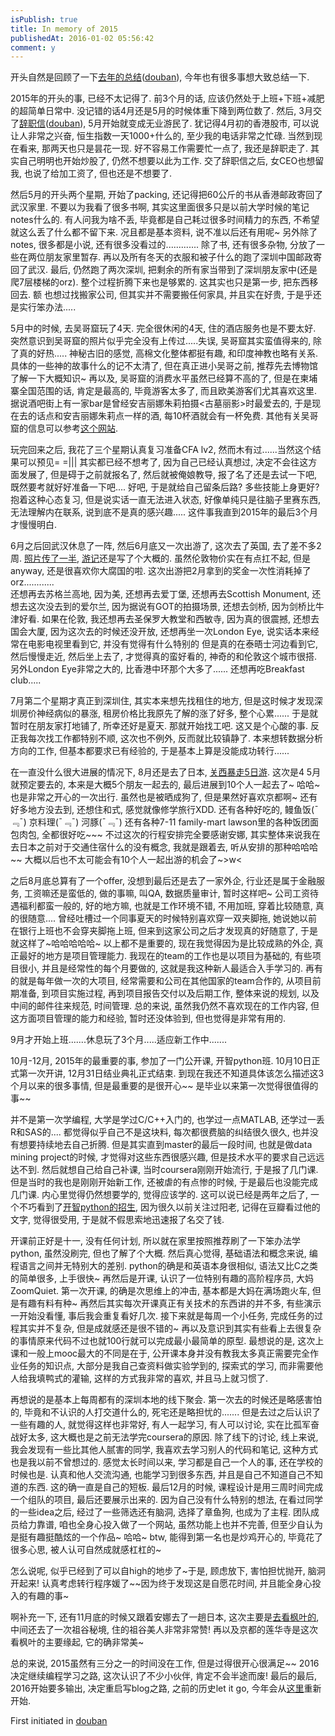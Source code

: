 ```yaml
---
isPublish: true
title: In memory of 2015
publishedAt: 2016-01-02 05:56:42
comment: y
---
```


开头自然是回顾了一下[去年的总结](./2014-12-31-2014-summary)([douban](http://www.douban.com/note/475347560/)), 今年也有很多事想大致总结一下.

2015年的开头的事, 已经不太记得了. 前3个月的话, 应该仍然处于上班+下班+减肥的超简单日常中. 没记错的话4月还是5月的时候体重下降到两位数了.
然后, 3月交了[辞职信](./2015-05-15-resignation)([douban](http://www.douban.com/note/499368163/)), 5月开始就变成无业游民了.
犹记得4月初的香港股市, 可以说让人非常之兴奋, 恒生指数一天1000+什么的, 至少我的电话非常之忙碌.
当然到现在看来, 那两天也只是昙花一现. 好不容易工作需要忙一点了, 我还是辞职走了.
其实自己明明也开始炒股了, 仍然不想要以此为工作.
交了辞职信之后, 女CEO也想留我, 也说了给加工资了, 但也还是不想要了.

然后5月的开头两个星期, 开始了packing, 还记得把60公斤的书从香港邮政寄回了武汉家里.
不要以为我看了很多书啊, 其实这里面很多只是以前大学时候的笔记notes什么的.
有人问我为啥不丢, 毕竟都是自己耗过很多时间精力的东西, 不希望就这么丢了什么都不留下来. 况且都是基本资料, 说不准以后还有用呢~
另外除了notes, 很多都是小说, 还有很多没看过的.............
除了书, 还有很多杂物, 分放了一些在两位朋友家里暂存.
再以及所有冬天的衣服和被子什么的跑了深圳中国邮政寄回了武汉.
最后, 仍然跑了两次深圳, 把剩余的所有家当带到了深圳朋友家中(还是爬7层楼梯的orz).
整个过程折腾下来也是够累的. 这其实也只是第一步, 把东西移回去.
额 也想过找搬家公司, 但其实并不需要搬任何家具, 并且实在好贵, 于是乎还是实行笨办法.....

5月中的时候, 去吴哥窟玩了4天. 完全很休闲的4天, 住的酒店服务也是不要太好.
突然意识到吴哥窟的照片似乎完全没有上传过.....失误, 吴哥窟其实蛮值得来的, 除了真的好热.....
神秘古旧的感觉, 高棉文化整体都挺有趣, 和印度神教也略有关系. 具体的一些神的故事什么的记不太清了, 但在真正进小吴哥之前, 推荐先去博物馆了解一下大概知识~
再以及, 吴哥窟的消费水平虽然已经算不高的了, 但是在柬埔寨全国范围的话, 肯定是最高的, 毕竟游客太多了, 而且欧美游客们尤其喜欢这里.
据说酒吧街上有一家bar是曾经安吉丽娜朱莉拍摄<古墓丽影>时最爱去的, 于是现在去的话点和安吉丽娜朱莉点一样的酒, 每10杯酒就会有一杯免费.
其他有关吴哥窟的信息可以参考[这个网站](http://www.mr-angkor.com/).

玩完回来之后, 我花了三个星期认真复习准备CFA lv2, 然而木有过......当然这个结果可以预见= =|||
其实都已经不想考了, 因为自己已经认真想过, 决定不会往这方面发展了, 但是碍于之前就报名了, 然后就被俺娘教导, 报了名了还是去试一下吧, 既然要考就好好准备一下吧....
好吧, 于是就给自己留条后路? 多些技能上身更好? 抱着这种心态复习, 但是说实话一直无法进入状态, 好像单纯只是往脑子里赛东西, 无法理解内在联系, 说到底不是真的感兴趣.....
这件事我直到2015年的最后3个月才慢慢明白.

6月之后回武汉休息了一阵, 然后6月底又一次出游了, 这次去了英国, 去了差不多2周.
[照片传了一半](http://www.douban.com/photos/album/1613027774/), [游记](http://www.douban.com/note/506533891/)还是写了个大概的.
虽然伦敦物价实在有点扛不起, 但是anyway, 还是很喜欢你大腐国的啦.
这次出游把2月拿到的奖金一次性消耗掉了orz............\
还想再去苏格兰高地, 因为美, 还想再去爱丁堡, 还想再去Scottish Monument, 还想去这次没去到的爱尔兰, 因为据说有GOT的拍摄场景, 还想去剑桥, 因为剑桥比牛津好看.
如果在伦敦, 我还想再去圣保罗大教堂和西敏寺, 因为真的很震撼, 还想去国会大厦, 因为这次去的时候还没开放,
还想再坐一次London Eye, 说实话本来经常在电影电视里看到它, 并没有觉得有什么特别的
但是真的在泰晤士河边看到它, 然后慢慢走近, 然后坐上去了, 才觉得真的蛮好看的, 神奇的和伦敦这个城市很搭. 另外London Eye非常之大的, 比香港中环那个大多了......
还想再吃Breakfast club.....

7月第二个星期才真正到深圳住, 其实本来想先找租住的地方, 但是这时候才发现深圳房价神经病似的暴涨, 租房价格比我原先了解的涨了好多, 整个心累......
于是就暂时在朋友家打地铺了, 所幸还好是夏天.
那就开始找工吧. 这又是个心酸的事.
反正我每次找工作都特别不顺, 这次也不例外, 反而就比较镇静了. 本来想转数据分析方向的工作,
但基本都要求已有经验的, 于是基本上算是没能成功转行......

在一直没什么很大进展的情况下, 8月还是去了日本, [关西暴走5日游](http://www.douban.com/note/513533477/).
这次是4 5月就预定要去的, 本来是大概5个朋友一起去的, 最后进展到10个人一起去了~
哈哈~也是非常之开心的一次出行.
虽然也是被晒成狗了, 但是果然好喜欢京都啊~
还有好多地方没去到, 还想住和式, 感觉就像修学旅行XDD.
还有各种好吃的, 鳗鱼饭(¯﹃¯) 京料理(¯﹃¯) 河豚(¯﹃¯) 还有各种7-11 family-mart lawson里的各种饭团面包肉包, 全都很好吃~~~
不过这次的行程安排完全要感谢安娜, 其实整体来说我在去日本之前对于交通住宿什么的没有概念, 我就是跟着去, 听从安排的那种哈哈哈~~
大概以后也不太可能会有10个人一起出游的机会了~>w<

之后8月底总算有了一个offer, 没想到最后还是去了一家外企, 行业还是属于金融服务, 工资嘛还是蛮低的, 做的事嘛, 叫QA, 数据质量审计, 暂时这样吧~
公司工资待遇福利都蛮一般的, 好的地方嘛, 也就是工作环境不错, 不用加班, 穿着比较随意, 真的很随意....
曾经吐槽过一个同事夏天的时候特别喜欢穿一双夹脚拖, 她说她以前在银行上班也不会穿夹脚拖上班, 但来到这家公司之后才发现真的好随意了, 于是就这样了~哈哈哈哈哈~
以上都不是重要的, 现在我觉得因为是比较成熟的外企, 真正最好的地方是项目管理能力.
我现在的team的工作也是以项目为基础的, 有些项目很小, 并且是经常性的每个月要做的, 这就是我这种新人最适合入手学习的.
再有的就是每年做一次的大项目, 经常需要和公司在其他国家的team合作的, 从项目前期准备, 到项目实施过程, 再到项目报告交付以及后期工作, 整体来说的规划, 以及中间的邮件往来规范, 时间管理.
总的来说, 虽然我仍然不喜欢现在的工作内容, 但这方面项目管理的能力和经验, 暂时还没体验到, 但也觉得是非常有用的.

9月才开始上班.......休息玩了3个月.....适应新工作中.......

10月-12月, 2015年的最重要的事, 参加了一门公开课, 开智python班.
10月10日正式第一次开讲, 12月31日结业典礼正式结束.
到现在我还不知道具体该怎么描述这3个月以来的很多事情, 但是最重要的是很开心~~ 是毕业以来第一次觉得很值得的事~~

并不是第一次学编程, 大学是学过C/C++入门的, 也学过一点MATLAB, 还学过一丢R和SAS的....
都觉得似乎自己不是这块料, 每次都很费脑的纠结很久很久, 也并没有想要持续地去自己折腾.
但是其实直到master的最后一段时间, 也就是做data mining project的时候, 才觉得对这些东西很感兴趣, 但是技术水平的要求自己远远达不到.
然后就想自己给自己补课, 当时coursera刚刚开始流行, 于是报了几门课.
但是当时的我也是刚刚开始新工作, 还被虐的有点惨的时候, 于是最后也没能完成几门课.
内心里觉得仍然想要学的, 觉得应该学的.
这可以说已经是两年之后了, 一个不巧看到了[开智python的招生](http://www.douban.com/url/2154089/), 因为很久以前关注过阳老, 记得在豆瓣看过他的文字, 觉得很受用, 于是就不假思索地迅速报了名交了钱.

开课前正好是十一, 没有任何计划, 所以就在家里按照推荐刷了一下笨办法学python, 虽然没刷完, 但也了解了个大概.
然后真心觉得, 基础语法和概念来说, 编程语言之间并无特别大的差别. python的确是和英语本身很相似, 语法又比C之类的简单很多, 上手很快~
再然后是开课, 认识了一位特别有趣的高阶程序员, 大妈ZoomQuiet. 第一次开课, 的确是次思维上的冲击, 基本都是大妈在满场跑火车, 但是有趣有料有种~
再然后其实每次开课真正有关技术的东西讲的并不多, 有些演示一开始没看懂, 事后我会重复看好几次.
接下来就是每周一个小任务, 完成任务的过程其实并不复杂, 但是成就感还是很不错的~
再以及意识到其实有些看上去很复杂的事情原来代码不过也就100行就可以完成最小最简单的原型.
最想说的是, 这次上课和一般上mooc最大的不同是在于, 公开课本身并没有教我太多真正需要完全作业任务的知识点, 大部分是我自己查资料做实验学到的, 探索式的学习, 而非需要他人给我填鸭式的灌输, 这样的方式我非常的喜欢, 并且马上就习惯了.

再想说的是基本上每周都有的深圳本地的线下聚会.  第一次去的时候还是略感害怕的, 毕竟和不认识的人打交道什么的, 死宅还是略担忧的.......
但是去过之后认识了一些有趣的人, 就觉得这样也非常好, 有人一起学习, 有人可以讨论, 实在比孤军奋战好太多, 这大概也是之前无法学完coursera的原因.
除了线下的讨论, 线上来说, 我会发现有一些比其他人腻害的同学, 我喜欢去学习别人的代码和笔记, 这种方式也是我以前不曾想过的.
感觉太长时间以来, 学习都是自己一个人的事, 还在学校的时候也是.
认真和他人交流沟通, 也能学习到很多东西, 并且是自己不知道自己不知道的东西. 这的确一直是自己的短板.
最后12月的时候, 课程设计是用三周时间完成一个组队的项目, 最后还要展示出来的.
因为自己没有什么特别的想法, 在看过同学的一些idea之后, 经过了一些筛选还有脑洞, 选择了章鱼狗, 也成为了主程.
团队成员给力靠谱, 咱也全身心投入做了一个网站, 虽然功能上也并不完善, 但至少自认为是挺有趣挺酷炫的一个作品~
哈哈~ btw, 能得到第一名也是炒鸡开心的, 毕竟花了很多心思, 被人认可自然成就感杠杠的~

怎么说呢, 似乎已经到了可以自high的地步了~于是, 顾虑放下, 害怕担忧抛开, 脑洞开起来!
认真考虑转行程序媛了~~因为终于发现这是自愿花时间, 并且能全身心投入的有趣的事~

啊补充一下, 还有11月底的时候又跟着安娜去了一趟日本, 这次主要是[去看枫叶的](http://www.douban.com/note/531605420/), 中间还去了一次祖谷秘境, 住的祖谷美人非常非常赞!
再以及京都的莲华寺是这次看枫叶的主要缘起, 它的确非常美~

总的来说, 2015虽然有三分之一的时间没在工作, 但是过得很开心很满足~~
2016决定继续编程学习之路, 这次认识了不少小伙伴, 肯定不会半途而废!
最后的最后, 2016开始要多输出, 决定重启写blog之路, 之前的历史let it go, 今年会从[这里](http://bambooom.github.io/)重新开始.

First initiated in [douban](http://www.douban.com/note/532445213/)
